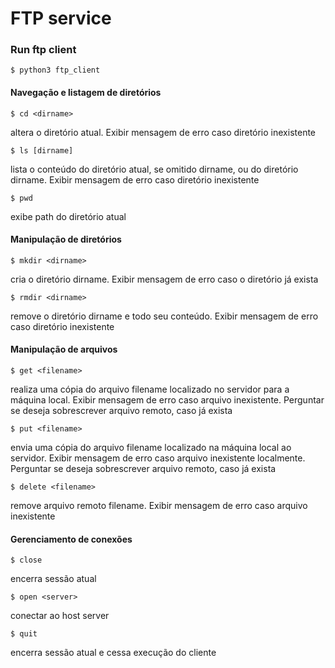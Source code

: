 # FTP service

### Run ftp client

```
$ python3 ftp_client
```

#### Navegação e listagem de diretórios

```
$ cd <dirname>
```
altera o diretório atual. Exibir mensagem de erro caso diretório inexistente


```
$ ls [dirname]
```
lista o conteúdo do diretório atual, se omitido dirname, ou do diretório dirname.
Exibir mensagem de erro caso diretório inexistente

```
$ pwd
```
exibe path do diretório atual

#### Manipulação de diretórios

```
$ mkdir <dirname>
```

cria o diretório dirname. Exibir mensagem de erro caso o diretório já exista

```
$ rmdir <dirname>
```

remove o diretório dirname e todo seu conteúdo. Exibir mensagem de erro caso
diretório inexistente

#### Manipulação de arquivos

```
$ get <filename>
```

realiza uma cópia do arquivo filename localizado no servidor para a máquina local.
Exibir mensagem de erro caso arquivo inexistente. Perguntar se deseja sobrescrever arquivo
remoto, caso já exista

```
$ put <filename>
```

envia uma cópia do arquivo filename localizado na máquina local ao servidor.
Exibir mensagem de erro caso arquivo inexistente localmente. Perguntar se deseja sobrescrever
arquivo remoto, caso já exista

```
$ delete <filename>
```

remove arquivo remoto filename. Exibir mensagem de erro caso arquivo inexistente

#### Gerenciamento de conexões

```
$ close
```

encerra sessão atual

```
$ open <server>
```

conectar ao host server

```
$ quit
```

encerra sessão atual e cessa execução do cliente